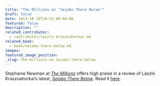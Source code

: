 ```yaml
---
title: "The Millions on ‘Seiobo There Below’"
draft: false
date: 2013-10-18T18:52:00-04:00
featured: false
description: ""
related_contributor:
  - contributor/laszlo-krasznahorkai.md
related_book:
  - book/seiobo-there-below.md
images:
featured_image_position: 
_slug: the-millions-on-seiobo-there-below
---
```


Stephanie Newman at _[The Millions](http://www.themillions.com/2013/10/a-prism-of-hidden-meanings-on-laszlo-krasznahorkais-seiobo-there-below.html)_ offers high praise in a review of László Krasznahorkai’s latest, [_Seiobo There Below_](http://ndbooks.com/book/seiobo-there-below). Read it [here](http://www.themillions.com/2013/10/a-prism-of-hidden-meanings-on-laszlo-krasznahorkais-seiobo-there-below.html). 

